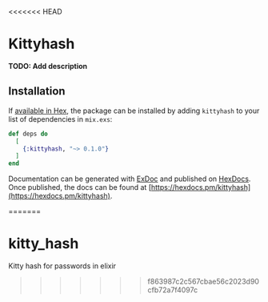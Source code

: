 <<<<<<< HEAD
# Kittyhash

**TODO: Add description**

## Installation

If [available in Hex](https://hex.pm/docs/publish), the package can be installed
by adding `kittyhash` to your list of dependencies in `mix.exs`:

```elixir
def deps do
  [
    {:kittyhash, "~> 0.1.0"}
  ]
end
```

Documentation can be generated with [ExDoc](https://github.com/elixir-lang/ex_doc)
and published on [HexDocs](https://hexdocs.pm). Once published, the docs can
be found at [https://hexdocs.pm/kittyhash](https://hexdocs.pm/kittyhash).

=======
# kitty_hash
Kitty hash for passwords in elixir
>>>>>>> f863987c2c567cbae56c2023d90cfb72a7f4097c
